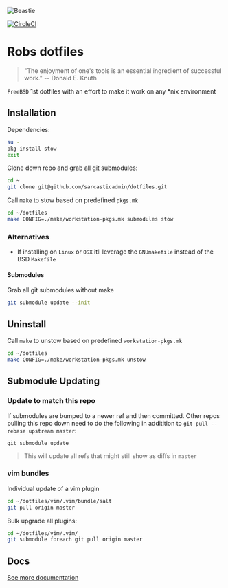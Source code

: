 ![Beastie](https://upload.wikimedia.org/wikipedia/en/5/55/Bsd_daemon.jpg)

[![CircleCI](https://circleci.com/gh/sarcasticadmin/dotfiles/tree/master.svg?style=shield)](https://circleci.com/gh/sarcasticadmin/dotfiles/tree/master)

# Robs dotfiles

> "The enjoyment of one's tools is an essential ingredient of successful work." -- Donald E. Knuth

`FreeBSD` 1st dotfiles with an effort to make it work on any *nix environment

## Installation

Dependencies:
```bash
su -
pkg install stow
exit
```

Clone down repo and grab all git submodules:
```bash
cd ~
git clone git@github.com/sarcasticadmin/dotfiles.git
```

Call `make` to stow based on predefined `pkgs.mk`
```bash
cd ~/dotfiles
make CONFIG=./make/workstation-pkgs.mk submodules stow
```

### Alternatives

* If installing on `Linux` or `OSX` itll leverage the `GNUmakefile` instead of the BSD `Makefile`

#### Submodules

Grab all git submodules without make
```bash
git submodule update --init
```

## Uninstall

Call `make` to unstow based on predefined `workstation-pkgs.mk`
```bash
cd ~/dotfiles
make CONFIG=./make/workstation-pkgs.mk unstow
```

## Submodule Updating
### Update to match this repo

If submodules are bumped to a newer ref and then committed. Other repos pulling this repo down
need to do the following in additition to `git pull --rebase upstream master`:

```
git submodule update
```
> This will update all refs that might still show as diffs in `master`

### vim bundles

Individual update of a vim plugin
```bash
cd ~/dotfiles/vim/.vim/bundle/salt
git pull origin master
```

Bulk upgrade all plugins:
```bash
cd ~/dotfiles/vim/.vim/
git submodule foreach git pull origin master
```

## Docs

[See more documentation](./docs/README.md)

